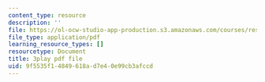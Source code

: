 ```yaml
---
content_type: resource
description: ''
file: https://ol-ocw-studio-app-production.s3.amazonaws.com/courses/res-18-006-calculus-revisited-single-variable-calculus-fall-2010/9f5535f14849618ad7e40e99cb3afccd_8-7daeS7hYY.pdf
file_type: application/pdf
learning_resource_types: []
resourcetype: Document
title: 3play pdf file
uid: 9f5535f1-4849-618a-d7e4-0e99cb3afccd
---
```

